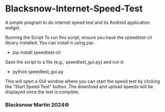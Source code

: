 # Blacksnow-Internet-Speed-Test
A simple program to do internet speed test and its Android application widget.

Running the Script
To run this script, ensure you have the speedtest-cli library installed. You can install it using pip:


- pip install speedtest-cli

Save the script to a file (e.g., speedtest_gui.py) and run it:

- python speedtest_gui.py

This will open a GUI window where you can start the speed test by clicking the "Start Speed Test" button. The download and upload speeds will be displayed once the test is complete.

### Blacksnow Martin 2024©
